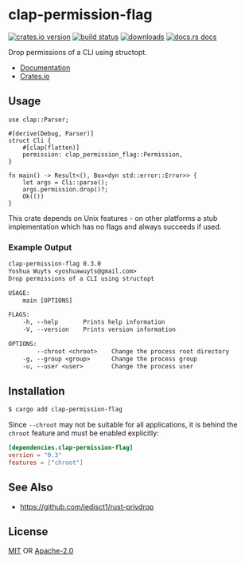 # clap-permission-flag

[![crates.io version][1]][2] [![build status][3]][4]
[![downloads][5]][6] [![docs.rs docs][7]][8]

Drop permissions of a CLI using structopt.

- [Documentation][8]
- [Crates.io][2]

## Usage

```rust,no_run
use clap::Parser;

#[derive(Debug, Parser)]
struct Cli {
    #[clap(flatten)]
    permission: clap_permission_flag::Permission,
}

fn main() -> Result<(), Box<dyn std::error::Error>> {
    let args = Cli::parse();
    args.permission.drop()?;
    Ok(())
}
```

This crate depends on Unix features - on other platforms a stub implementation
which has no flags and always succeeds if used.

### Example Output

```txt
clap-permission-flag 0.3.0
Yoshua Wuyts <yoshuawuyts@gmail.com>
Drop permissions of a CLI using structopt

USAGE:
    main [OPTIONS]

FLAGS:
    -h, --help       Prints help information
    -V, --version    Prints version information

OPTIONS:
        --chroot <chroot>    Change the process root directory
    -g, --group <group>      Change the process group
    -u, --user <user>        Change the process user
```

## Installation

```sh
$ cargo add clap-permission-flag
```

Since `--chroot` may not be suitable for all applications, it is behind the
`chroot` feature and must be enabled explicitly:

```toml
[dependencies.clap-permission-flag]
version = "0.3"
features = ["chroot"]
```

## See Also

- https://github.com/jedisct1/rust-privdrop

## License

[MIT](./LICENSE-MIT) OR [Apache-2.0](./LICENSE-APACHE)

[1]: https://img.shields.io/crates/v/clap-permission-flag.svg?style=flat-square
[2]: https://crates.io/crates/clap-permission-flag
[3]: https://img.shields.io/travis/rust-clique/clap-permission-flag.svg?style=flat-square
[4]: https://travis-ci.org/rust-clique/clap-permission-flag
[5]: https://img.shields.io/crates/d/clap-permission-flag.svg?style=flat-square
[6]: https://crates.io/crates/clap-permission-flag
[7]: https://img.shields.io/badge/docs-latest-blue.svg?style=flat-square
[8]: https://docs.rs/clap-permission-flag

